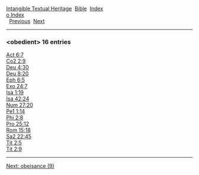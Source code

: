 [Intangible Textual Heritage](../../index)  [Bible](../index) 
[Index](index)   
[o Index](_o_)  
  [Previous](c07935)  [Next](c07937) 

------------------------------------------------------------------------

### &lt;obedient&gt; 16 entries

[Act 6:7](../kjv/act006.htm#007)  
[Co2 2:9](../kjv/co2002.htm#009)  
[Deu 4:30](../kjv/deu004.htm#030)  
[Deu 8:20](../kjv/deu008.htm#020)  
[Eph 6:5](../kjv/eph006.htm#005)  
[Exo 24:7](../kjv/exo024.htm#007)  
[Isa 1:19](../kjv/isa001.htm#019)  
[Isa 42:24](../kjv/isa042.htm#024)  
[Num 27:20](../kjv/num027.htm#020)  
[Pe1 1:14](../kjv/pe1001.htm#014)  
[Phi 2:8](../kjv/phi002.htm#008)  
[Pro 25:12](../kjv/pro025.htm#012)  
[Rom 15:18](../kjv/rom015.htm#018)  
[Sa2 22:45](../kjv/sa2022.htm#045)  
[Tit 2:5](../kjv/tit002.htm#005)  
[Tit 2:9](../kjv/tit002.htm#009)  

------------------------------------------------------------------------

[Next: obeisance (9)](c07937)
